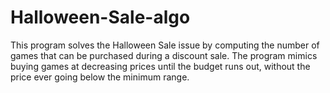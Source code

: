 # Halloween-Sale-algo
This program solves the Halloween Sale issue by computing the number of games that can be purchased during a discount sale. The program mimics buying games at decreasing prices until the budget runs out, without the price ever going below the minimum range.
